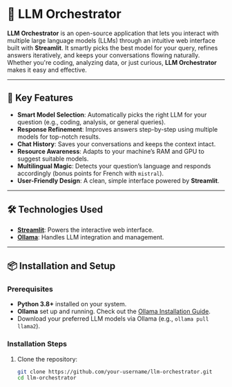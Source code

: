 # 🤖 LLM Orchestrator

**LLM Orchestrator** is an open-source application that lets you interact with multiple large language models (LLMs) through an intuitive web interface built with **Streamlit**. It smartly picks the best model for your query, refines answers iteratively, and keeps your conversations flowing naturally. Whether you're coding, analyzing data, or just curious, **LLM Orchestrator** makes it easy and effective.

---

## 🚀 Key Features

- **Smart Model Selection**: Automatically picks the right LLM for your question (e.g., coding, analysis, or general queries).
- **Response Refinement**: Improves answers step-by-step using multiple models for top-notch results.
- **Chat History**: Saves your conversations and keeps the context intact.
- **Resource Awareness**: Adapts to your machine’s RAM and GPU to suggest suitable models.
- **Multilingual Magic**: Detects your question’s language and responds accordingly (bonus points for French with `mistral`).
- **User-Friendly Design**: A clean, simple interface powered by **Streamlit**.

---

## 🛠️ Technologies Used

- **[Streamlit](https://streamlit.io/)**: Powers the interactive web interface.
- **[Ollama](https://ollama.ai/)**: Handles LLM integration and management.


---

## 📦 Installation and Setup

### Prerequisites
- **Python 3.8+** installed on your system.
- **Ollama** set up and running. Check out the [Ollama Installation Guide](https://ollama.ai/docs/installation).
- Download your preferred LLM models via Ollama (e.g., `ollama pull llama2`).

### Installation Steps
1. Clone the repository:
   ```bash
   git clone https://github.com/your-username/llm-orchestrator.git
   cd llm-orchestrator
